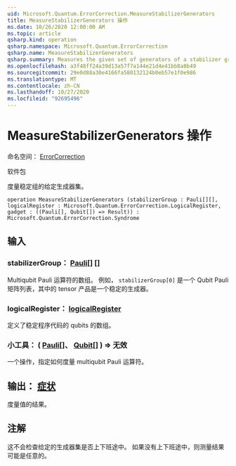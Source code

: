 ```yaml
---
uid: Microsoft.Quantum.ErrorCorrection.MeasureStabilizerGenerators
title: MeasureStabilizerGenerators 操作
ms.date: 10/26/2020 12:00:00 AM
ms.topic: article
qsharp.kind: operation
qsharp.namespace: Microsoft.Quantum.ErrorCorrection
qsharp.name: MeasureStabilizerGenerators
qsharp.summary: Measures the given set of generators of a stabilizer group.
ms.openlocfilehash: a3f48ff24a39d13a57f7a144e21d4e41bb8a8b49
ms.sourcegitcommit: 29e0d88a30e4166fa580132124b0eb57e1f0e986
ms.translationtype: MT
ms.contentlocale: zh-CN
ms.lasthandoff: 10/27/2020
ms.locfileid: "92695496"
---
```

# <a name="measurestabilizergenerators-operation"></a>MeasureStabilizerGenerators 操作

命名空间： [ErrorCorrection](xref:Microsoft.Quantum.ErrorCorrection)

软件包 [](https://nuget.org/packages/)


度量稳定组的给定生成器集。

```qsharp
operation MeasureStabilizerGenerators (stabilizerGroup : Pauli[][], logicalRegister : Microsoft.Quantum.ErrorCorrection.LogicalRegister, gadget : ((Pauli[], Qubit[]) => Result)) : Microsoft.Quantum.ErrorCorrection.Syndrome
```


## <a name="input"></a>输入

### <a name="stabilizergroup--pauli"></a>stabilizerGroup： [Pauli](xref:microsoft.quantum.lang-ref.pauli)[] []

Multiqubit Pauli 运算符的数组。
例如， `stabilizerGroup[0]` 是一个 Qubit Pauli 矩阵列表，其中的 tensor 产品是一个稳定的生成器。


### <a name="logicalregister--logicalregister"></a>logicalRegister： [logicalRegister](xref:Microsoft.Quantum.ErrorCorrection.LogicalRegister)

定义了稳定程序代码的 qubits 的数组。


### <a name="gadget--pauliqubit--__invalidresult__"></a>小工具： ( [Pauli](xref:microsoft.quantum.lang-ref.pauli)[]、 [Qubit](xref:microsoft.quantum.lang-ref.qubit)[] ) => __无效 <Result>__ 

一个操作，指定如何度量 multiqubit Pauli 运算符。



## <a name="output--syndrome"></a>输出： [症状](xref:Microsoft.Quantum.ErrorCorrection.Syndrome)

度量值的结果。

## <a name="remarks"></a>注解

这不会检查给定的生成器集是否上下班途中。
如果没有上下班途中，则测量结果可能是任意的。